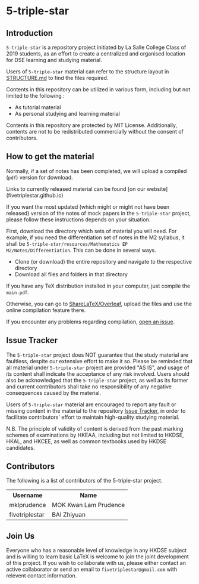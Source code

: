 # 5-triple-star

## Introduction

<p><code>5-triple-star</code> is a repository project initiated by La Salle College Class of 2019 students, as an effort to create a centralized and organised location for DSE learning and studying material. </p>

<p>Users of <code>5-triple-star</code> material can refer to the structure layout in <a href="https://github.com/mklprudence/5-triple-star/blob/master/STRUCTURE.md">STRUCTURE.md</a> to find the files required. </p>

<p>Contents in this repository can be utilized in various form, including but not limited to the following : </p>

- As tutorial material
- As personal studying and learning material

<p>Contents in this repository are protected by MIT License. Additionally, contents are not to be redistributed commercially without the consent of contributors.

## How to get the material

<p>Normally, if a set of notes has been completed, we will upload a compiled (<code>pdf</code>) version for download.</p>

<p>Links to currently released material can be found [on our website](fivetriplestar.github.io)</p>

<p>If you want the most updated (which might or might not have been released) version of the notes of mock papers in the <code>5-triple-star</code> project, please follow these instructions depends on your situation.</p>

<p>First, download the directory which sets of material you will need. For example, if you need the differentiation set of notes in the M2 syllabus, it shall be <code>5-triple-star/resources/Mathematics EP M2/Notes/Differentiation</code>. This can be done in several ways.</p>

- Clone (or download) the entire repository and navigate to the respective directory
- Download all files and folders in that directory

<p>If you have any TeX distribution installed in your computer, just compile the <code>main.pdf</code>.</p>

<p>Otherwise, you can go to <a href=https://www.overleaf.com/>ShareLaTeX/Overleaf</a>, upload the files and use the online compilation feature there.</p>

<p>If you encounter any problems regarding compilation, <a href="https://github.com/mklprudence/5-triple-star/issues">open an issue</a>.</p>

## Issue Tracker

<p>The <code>5-triple-star</code> project does NOT guarantee that the study material are faultless, despite our extensive effort to make it so. Please be reminded that all material under <code>5-triple-star</code> project are provided "AS IS", and usage of its content shall indicate the acceptance of any risk involved. Users should also be acknowledged that the <code>5-triple-star</code> project, as well as its former and current contributors shall take no responsibility of any negative consequences caused by the material. </p>

<p>Users of <code>5-triple-star</code> material are encouraged to report any fault or missing content in the material to the repository <a href="https://github.com/mklprudence/5-triple-star/issues">Issue Tracker</a>, in order to facilitate contributors' effort to maintain high-quality studying material. </p>

<p>N.B. The principle of validity of content is derived from the past marking schemes of examinations by HKEAA, including but not limited to HKDSE, HKAL, and HKCEE, as well as common textbooks used by HKDSE candidates. </p>

## Contributors
<p>The following is a list of contributors of the 5-triple-star project. </p>

<table>
    <tr>
        <th>Username</th>
        <th>Name</th>
    </tr>
    <tr>
        <td>mklprudence</td>
        <td>MOK Kwan Lam Prudence</td>
    </tr>
    <tr>
        <td>fivetriplestar</td>
        <td>BAI Zhiyuan</td>
    </tr>
</table>

## Join Us

<p>Everyone who has a reasonable level of knowledge in any HKDSE subject and is willing to learn basic LaTeX is welcome to join the joint development of this project. If you wish to collaborate with us, please either contact an active collaborator or send an email to <code>fivetriplestar@gmail.com</code> with relevent contact information. </p>
